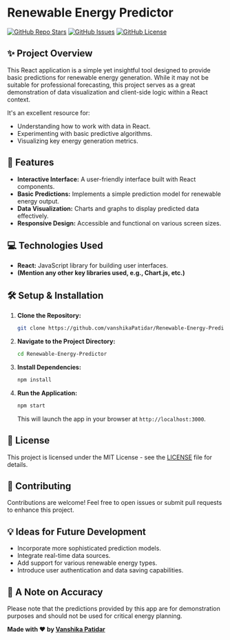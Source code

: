 # Renewable Energy Predictor

[![GitHub Repo Stars](https://img.shields.io/github/stars/vanshikaPatidar/Renewable-Energy-Predictor?style=social)](https://github.com/vanshikaPatidar/Renewable-Energy-Predictor/stargazers)
[![GitHub Issues](https://img.shields.io/github/issues/vanshikaPatidar/Renewable-Energy-Predictor)](https://github.com/vanshikaPatidar/Renewable-Energy-Predictor/issues)
[![GitHub License](https://img.shields.io/github/license/vanshikaPatidar/Renewable-Energy-Predictor)](https://github.com/vanshikaPatidar/Renewable-Energy-Predictor/blob/main/LICENSE)

## ✨ Project Overview

This React application is a simple yet insightful tool designed to provide basic predictions for renewable energy generation. While it may not be suitable for professional forecasting, this project serves as a great demonstration of data visualization and client-side logic within a React context.

It's an excellent resource for:

*   Understanding how to work with data in React.
*   Experimenting with basic predictive algorithms.
*   Visualizing key energy generation metrics.

## 🚀 Features

*   **Interactive Interface:** A user-friendly interface built with React components.
*   **Basic Predictions:** Implements a simple prediction model for renewable energy output.
*   **Data Visualization:** Charts and graphs to display predicted data effectively.
*   **Responsive Design:** Accessible and functional on various screen sizes.

## 💻 Technologies Used

*   **React:** JavaScript library for building user interfaces.
*   **(Mention any other key libraries used, e.g., Chart.js, etc.)**

## 🛠️ Setup & Installation

1.  **Clone the Repository:**
    ```bash
    git clone https://github.com/vanshikaPatidar/Renewable-Energy-Predictor.git
    ```
2.  **Navigate to the Project Directory:**
    ```bash
    cd Renewable-Energy-Predictor
    ```
3.  **Install Dependencies:**
    ```bash
    npm install
    ```
4.  **Run the Application:**
    ```bash
    npm start
    ```
    This will launch the app in your browser at `http://localhost:3000`.

## 📜 License

This project is licensed under the MIT License - see the [LICENSE](LICENSE) file for details.

## 🤝 Contributing

Contributions are welcome! Feel free to open issues or submit pull requests to enhance this project.

## 💡 Ideas for Future Development

*   Incorporate more sophisticated prediction models.
*   Integrate real-time data sources.
*   Add support for various renewable energy types.
*   Introduce user authentication and data saving capabilities.

## 🎯 A Note on Accuracy

Please note that the predictions provided by this app are for demonstration purposes and should not be used for critical energy planning.

**Made with ❤️ by [Vanshika Patidar](https://github.com/vanshikaPatidar)**
